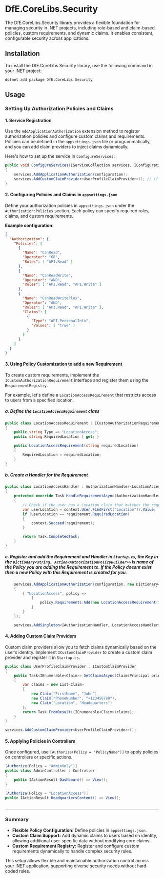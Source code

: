 # DfE.CoreLibs.Security

The DfE.CoreLibs.Security library provides a flexible foundation for managing security in .NET projects, including role-based and claim-based policies, custom requirements, and dynamic claims. It enables consistent, configurable security across applications.

## Installation

To install the DfE.CoreLibs.Security library, use the following command in your .NET project:


    dotnet add package DfE.CoreLibs.Security


## Usage

### Setting Up Authorization Policies and Claims

#### 1\. Service Registration

Use the `AddApplicationAuthorization` extension method to register authorization policies and configure custom claims and requirements. Policies can be defined in the `appsettings.json` file or programmatically, and you can add claim providers to inject claims dynamically.

Here's how to set up the service in `ConfigureServices`:

    
```csharp
public void ConfigureServices(IServiceCollection services, IConfiguration configuration)
{
    services.AddApplicationAuthorization(configuration);
    services.AddCustomClaimProvider<UserProfileClaimProvider>(); // if you need to add custom/ non-security claims
}
```
        

#### 2\. Configuring Policies and Claims in `appsettings.json`

Define your authorization policies in `appsettings.json` under the `Authorization:Policies` section. Each policy can specify required roles, claims, and custom requirements.

**Example configuration:**

    
```json
{
  "Authorization": {
    "Policies": [
      {
        "Name": "CanRead",
        "Operator": "OR",
        "Roles": [ "API.Read" ]
      },
      {
        "Name": "CanReadWrite",
        "Operator": "AND",
        "Roles": [ "API.Read", "API.Write" ]
      },
      {
        "Name": "CanReadWritePlus",
        "Operator": "AND",
        "Roles": [ "API.Read", "API.Write" ],
        "Claims": [
          {
            "Type": "API.PersonalInfo",
            "Values": [ "true" ]
          }
        ]
      }
    ]
  }
}
```
        

#### 3\. Using Policy Customization to add a new Requirement

To create custom requirements, implement the `ICustomAuthorizationRequirement` interface and register them using the `RequirementRegistry`.

For example, let's define a `LocationAccessRequirement` that restricts access to users from a specified location.
    
##### a. Define the `LocationAccessRequirement` class

    
```csharp
public class LocationAccessRequirement : ICustomAuthorizationRequirement
{
    public string Type => "LocationAccess";
    public string RequiredLocation { get; }

    public LocationAccessRequirement(string requiredLocation)
    {
        RequiredLocation = requiredLocation;
    }
}
```

##### b. Create a Handler for the Requirement

    
```csharp
public class LocationAccessHandler : AuthorizationHandler<LocationAccessRequirement>
{
    protected override Task HandleRequirementAsync(AuthorizationHandlerContext context, LocationAccessRequirement requirement)
    {
        // Check if the user has a Location claim that matches the required location
        var userLocation = context.User.FindFirst("Location")?.Value;
        if (userLocation == requirement.RequiredLocation)
        {
            context.Succeed(requirement);
        }

        return Task.CompletedTask;
    }
}
```
      
 ##### c. Register and add the Requirement and Handler in `Startup.cs`, the Key in the `Dictionary<string, Action<AuthorizationPolicyBuilder>>` is name of the Policy you are adding the Requirement to. If the Policy doesnt exist then a new Policy with this Requirement is created for you.

    
```csharp
    services.AddApplicationAuthorization(configuration, new Dictionary<string, Action<AuthorizationPolicyBuilder>>
    {
        { "LocationAccess", policy =>
            {
                policy.Requirements.Add(new LocationAccessRequirement("Headquarters"));
            }
        }
    });

    services.AddSingleton<IAuthorizationHandler, LocationAccessHandler>();
```
              

#### 4\. Adding Custom Claim Providers

Custom claim providers allow you to fetch claims dynamically based on the user’s identity. Implement `ICustomClaimProvider` to create a custom claim provider and register it in `Startup.cs`.

    
```csharp
public class UserProfileClaimProvider : ICustomClaimProvider
{
    public Task<IEnumerable<Claim>> GetClaimsAsync(ClaimsPrincipal principal)
    {
        var claims = new List<Claim>
        {
            new Claim("FirstName", "John"),
            new Claim("PhoneNumber", "+123456789"),
            new Claim("Location", "Headquarters")
        };
        return Task.FromResult((IEnumerable<Claim>)claims);
    }
}

services.AddCustomClaimProvider<UserProfileClaimProvider>();

```
        
        
#### 5\. Applying Policies in Controllers

Once configured, use `[Authorize(Policy = "PolicyName")]` to apply policies on controllers or specific actions.

    
```csharp
[Authorize(Policy = "AdminOnly")]
public class AdminController : Controller
{
    public IActionResult Dashboard() => View();
}

[Authorize(Policy = "LocationAccess")]
public IActionResult HeadquartersContent() => View();
    
```

* * *


### Summary

*   **Flexible Policy Configuration:** Define policies in `appsettings.json`.
*   **Custom Claim Support:** Add dynamic claims to users based on identity, allowing additional user-specific data without modifying core claims.
*   **Custom Requirement Registry:** Register and configure custom requirements dynamically to handle complex security rules.

This setup allows flexible and maintainable authorization control across your .NET application, supporting diverse security needs without hard-coded rules.